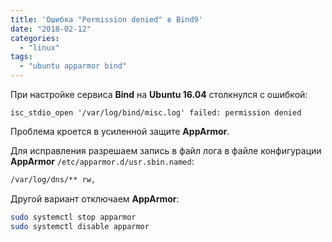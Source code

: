 ```yaml
---
title: 'Ошибка "Permission denied" в Bind9'
date: "2018-02-12"
categories:
  - "linux"
tags:
  - "ubuntu apparmor bind"
---
```

При настройке сервиса **Bind** на **Ubuntu 16.04** столкнулся с ошибкой:

`isc_stdio_open '/var/log/bind/misc.log' failed: permission denied`

<!--more-->

Проблема кроется в усиленной защите **AppArmor**.

Для исправления разрешаем запись в файл лога в файле конфигурации **AppArmor** `/etc/apparmor.d/usr.sbin.named`:

```bash
/var/log/dns/** rw,
```

Другой вариант отключаем **AppArmor**:

```bash
sudo systemctl stop apparmor
sudo systemctl disable apparmor
```
